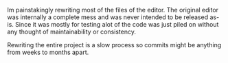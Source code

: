 Im painstakingly rewriting most of the files of the editor. The original editor was internally a complete mess and was never intended to be released as-is. Since it was mostly for testing alot of the code was just piled on without any thought of maintainability or consistency.

Rewriting the entire project is a slow process so commits might be anything from weeks to months apart.


